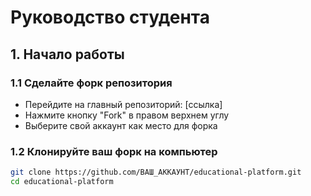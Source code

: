 # Руководство студента

## 1. Начало работы

### 1.1 Сделайте форк репозитория
- Перейдите на главный репозиторий: [ссылка]
- Нажмите кнопку "Fork" в правом верхнем углу
- Выберите свой аккаунт как место для форка

### 1.2 Клонируйте ваш форк на компьютер
```bash
git clone https://github.com/ВАШ_АККАУНТ/educational-platform.git
cd educational-platform